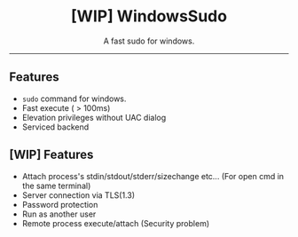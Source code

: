 <h1 align="center">[WIP] WindowsSudo</h1>

<p align="center">A fast sudo for windows.</p>

---

## Features
+ `sudo` command for windows.
+ Fast execute \( > 100ms)
+ Elevation privileges without UAC dialog
+ Serviced backend

## [WIP] Features
+ Attach process's stdin/stdout/stderr/sizechange etc... (For open cmd in the same terminal)
+ Server connection via TLS(1.3)
+ Password  protection
+ Run as another user
+ Remote process execute/attach \(Security problem)
